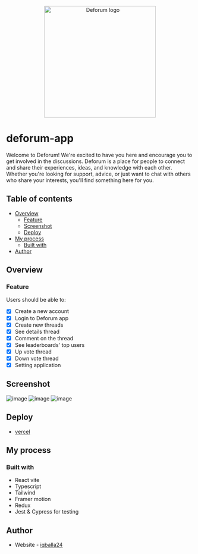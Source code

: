 <p align="center">
  <img src="https://deforum.vercel.app/LOGO.svg" width="300px" alt="Deforum logo"/>
</p>

# deforum-app
Welcome to Deforum! We're excited to have you here and encourage you to get involved in the discussions. Deforum is a place for people to connect and share their experiences, ideas, and knowledge with each other. Whether you're looking for support, advice, or just want to chat with others who share your interests, you'll find something here for you.

## Table of contents

- [Overview](#overview)
  - [Feature](#feature)
  - [Screenshot](#screenshot)
  - [Deploy](#deploy)
- [My process](#my-process)
  - [Built with](#built-with)
- [Author](#author)

## Overview

### Feature

Users should be able to:

- [x] Create a new account
- [x] Login to Deforum app
- [x] Create new threads
- [x] See details thread
- [x] Comment on the thread
- [x] See leaderboards' top users
- [x] Up vote thread
- [x] Down vote thread
- [x] Setting application

## Screenshot
![image](https://user-images.githubusercontent.com/57162533/211010920-b6eaefdd-92ad-4c08-b385-b4203395e236.png)
![image](https://user-images.githubusercontent.com/57162533/211010969-dfd560f3-b6c3-45fd-be58-9e98e6e774aa.png)
![image](https://user-images.githubusercontent.com/57162533/211011069-4526a1b7-7414-4029-a4dc-53fbad83e2ab.png)

## Deploy
* [vercel](https://deforum.vercel.app/)

## My process

### Built with

- React vite
- Typescript
- Tailwind
- Framer motion
- Redux
- Jest & Cypress for testing

## Author

- Website - [iqballa24](https://github.com/iqballa24)



